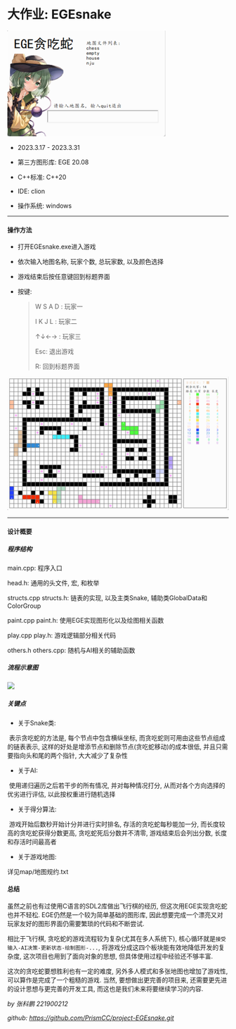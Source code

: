 # 大作业: EGEsnake

<img src="resource/截图1.png" alt="标题界面" style="zoom:50%;" />

+ 2023.3.17 - 2023.3.31

+ 第三方图形库: EGE 20.08

+ C++标准: C++20

+ IDE: clion

+ 操作系统: windows

---

#### 操作方法

+ 打开EGEsnake.exe进入游戏

+ 依次输入地图名称, 玩家个数, 总玩家数, 以及颜色选择

+ 游戏结束后按任意键回到标题界面

+ 按键:

  >W S A D :  玩家一
  >
  >I K J L :     玩家二
  >
  >↑↓←→ :    玩家三
  >
  >Esc:           退出游戏
  >
  >R:               回到标题界面

<img src="resource/截图2.png" alt="游戏画面" style="zoom:50%;" />

---

#### 设计概要

##### 程序结构

main.cpp: 程序入口

head.h: 通用的头文件, 宏, 和枚举

structs.cpp structs.h: 链表的实现, 以及主类Snake, 辅助类GlobalData和ColorGroup

paint.cpp paint.h: 使用EGE实现图形化以及绘图相关函数

play.cpp play.h: 游戏逻辑部分相关代码

others.h others.cpp: 随机与AI相关的辅助函数



##### 流程示意图

![](resource/流程图.png)

##### 关键点

+ 关于Snake类:

​	表示贪吃蛇的方法是, 每个节点中包含横纵坐标, 而贪吃蛇则可用由这些节点组成的链表表示, 这样的好处是增添节点和删除节点(贪吃蛇移动)的成本很低, 并且只需要指向头和尾的两个指针, 大大减少了复杂性

+ 关于AI:

​	使用递归遍历之后若干步的所有情况, 并对每种情况打分, 从而对各个方向选择的优劣进行评估, 以此按权重进行随机选择

+ 关于得分算法:

​    游戏开始后数秒开始计分并进行实时排名, 存活的贪吃蛇每秒能加一分, 而长度较高的贪吃蛇获得分数更高, 贪吃蛇死后分数并不清零, 游戏结束后会列出分数, 长度和存活时间最高者

+ 关于游戏地图: 

详见map/地图规约.txt



#### 总结

虽然之前也有过使用C语言的SDL2库做出飞行棋的经历, 但这次用EGE实现贪吃蛇也并不轻松. EGE仍然是一个较为简单基础的图形库, 因此想要完成一个漂亮又对玩家友好的图形界面仍需要繁琐的代码和不断尝试. 

相比于飞行棋, 贪吃蛇的游戏流程较为复杂(尤其在多人系统下), 核心循环就是`接受输入-AI决策-更新状态-绘制图形-...`, 将游戏分成这四个板块能有效地降低开发的复杂度, 这次项目也用到了面向对象的思想, 但具体使用过程中经验还不够丰富. 

这次的贪吃蛇要想胜利也有一定的难度, 另外多人模式和多张地图也增加了游戏性, 可以算作是完成了一个粗糙的游戏. 当然, 要想做出更完善的项目来, 还需要更先进的设计思想与更完善的开发工具, 而这也是我们未来将要继续学习的内容.

*by 张科鹏 221900212*

*github: https://github.com/PrismCC/project-EGEsnake.git*